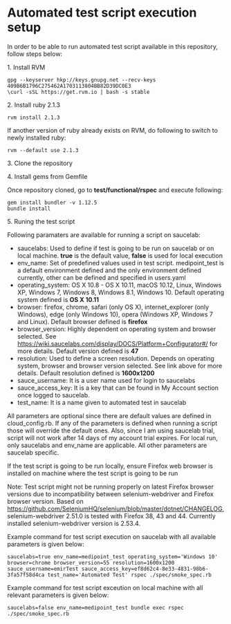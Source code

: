 # Automated test script execution setup

In order to be able to run automated test script available in this repository, follow steps below:

1\. Install RVM

```
gpg --keyserver hkp://keys.gnupg.net --recv-keys 409B6B1796C275462A1703113804BB82D39DC0E3
\curl -sSL https://get.rvm.io | bash -s stable
```
2\. Install ruby 2.1.3
```
rvm install 2.1.3
```
If another version of ruby already exists on RVM, do following to switch to newly installed ruby:
```
rvm --default use 2.1.3
```
3\. Clone the repository

4\. Install gems from Gemfile

Once repository cloned, go to __test/functional/rspec__ and execute following:
```
gem install bundler -v 1.12.5
bundle install
```

5\. Runing the test script

Following paramaters are available for running a script on saucelab:
- saucelabs: Used to define if test is going to be run on saucelab or on local machine. **true** is the default value, **false** is used for local execution
- env_name: Set of predefined values used in test script. medipoint_test is a default environment defined and the only environment defined currently, other can be defined and specified in users.yaml
- operating_system: OS X 10.8 - OS X 10.11, macOS 10.12, Linux, Windows XP, Windows 7, Windows 8, Windows 8.1, Windows 10. Default operating system defined is **OS X 10.11**
- browser: firefox, chrome, safari (only OS X), internet_explorer (only Windows), edge (only Windows 10), opera (Windows XP, Windows 7 and Linux). Default browser defined is **firefox**
- browser_version: Highly dependent on operating system and browser selected. See https://wiki.saucelabs.com/display/DOCS/Platform+Configurator#/ for more details. Default version defined is **47**
- resolution: Used to define a screen resolution. Depends on operating system, browser and browser version selected. See link above for more details. Default resolution defined is **1600x1200**
- sauce_username: It is a user name used for login to saucelabs
- sauce_access_key: It is a key that can be found in My Account section once logged to saucelab.
- test_name: It is a name given to automated test in saucelab

All parameters are optional since there are default values are defined in cloud_config.rb. If any of the parameters is defined when running a script those will override the default ones. Also, since I am using saucelab trial, script will not work after 14 days of my account trial expires. For local run, only saucelabs and env_name are applicable. All other parameters are saucelab specific.

If the test script is going to be run locally, ensure Firefox web browser is installed on machine where the test script is going to be run

Note: Test script might not be running properly on latest Firefox browser versions due to incompatibility between selenium-webdriver and Firefox browser version. Based on https://github.com/SeleniumHQ/selenium/blob/master/dotnet/CHANGELOG, selenium-webdriver 2.51.0 is tested with Firefox 38, 43 and 44. Currently installed selenium-webdriver version is 2.53.4.

Example command for test script execution on saucelab with all available parameters is given below:
```
saucelabs=true env_name=medipoint_test operating_system='Windows 10' browser=chrome browser_version=55 resolution=1600x1200 sauce_username=emirTest sauce_access_key=ef8d62c4-8e33-4831-98b6-3fa57f58d4ca test_name='Automated Test' rspec ./spec/smoke_spec.rb
```

Example command for test script exceution on local machine with all relevant parameters is given below:
```
saucelabs=false env_name=medipoint_test bundle exec rspec ./spec/smoke_spec.rb
```

